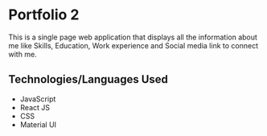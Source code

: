 # Portfolio 2
This is a single page web application that displays all the information about me like Skills, Education, Work experience and Social media link to connect with me.

## Technologies/Languages Used
- JavaScript
- React JS
- CSS
- Material UI